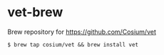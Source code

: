 # vet-brew
Brew repository for https://github.com/Cosium/vet

```
$ brew tap cosium/vet && brew install vet
```
